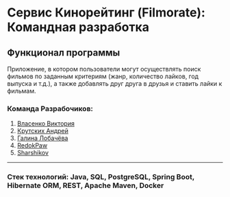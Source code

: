 # Сервис Кинорейтинг (Filmorate): Командная разработка

## Функционал программы

Приложение, в котором пользователи могут
осуществлять поиск фильмов по заданным критериям (жанр, количество лайков, год
выпуска и т.д.), а также добавлять друг друга в друзья и ставить лайки к фильмам.

### Команда Разрабочиков:
1. [Власенко Виктория](https://github.com/vvictory96)
2. [Крутских Андрей](https://github.com/ppxxd)
3. [Галина Лобачёва](https://github.com/KoshanSky1)
4. [RedokPaw](https://github.com/RedokPaw)
5. [Sharshikov](https://github.com/sharshikov)

--------
### Стек технологий: Java, SQL, PostgreSQL, Spring Boot, Hibernate ORM, REST, Apache Maven, Docker
